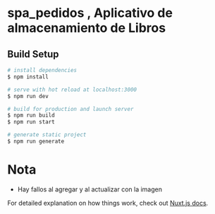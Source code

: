 # spa_pedidos , Aplicativo de almacenamiento de Libros



## Build Setup

```bash
# install dependencies
$ npm install

# serve with hot reload at localhost:3000
$ npm run dev

# build for production and launch server
$ npm run build
$ npm run start

# generate static project
$ npm run generate
```
# Nota
 * Hay fallos al agregar y al actualizar con la imagen

For detailed explanation on how things work, check out [Nuxt.js docs](https://nuxtjs.org).
